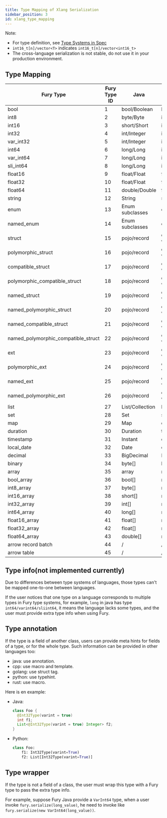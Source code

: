```yaml
---
title: Type Mapping of Xlang Serialization
sidebar_position: 3
id: xlang_type_mapping
---
```


Note:

- For type definition, see [Type Systems in Spec](../specification/xlang_serialization_spec.md#type-systems)
- `int16_t[n]/vector<T>` indicates `int16_t[n]/vector<int16_t>`
- The cross-language serialization is not stable, do not use it in your production environment.

## Type Mapping

| Fury Type                           | Fury Type ID | Java            | Python                            | Javascript      | C++                            | Golang           | Rust             |
|-------------------------------------|--------------|-----------------|-----------------------------------|-----------------|--------------------------------|------------------|------------------|
| bool                                | 1            | bool/Boolean    | bool                              | Boolean         | bool                           | bool             | bool             |
| int8                                | 2            | byte/Byte       | int/pyfury.Int8                   | Type.int8()     | int8_t                         | int8             | i8               |
| int16                               | 3            | short/Short     | int/pyfury.Int16                  | Type.int16()    | int16_t                        | int16            | i6               |
| int32                               | 4            | int/Integer     | int/pyfury.Int32                  | Type.int32()    | int32_t                        | int32            | i32              |
| var_int32                           | 5            | int/Integer     | int/pyfury.VarInt32               | Type.varint32() | fury::varint32_t               | fury.varint32    | fury::varint32   |
| int64                               | 6            | long/Long       | int/pyfury.Int64                  | Type.int64()    | int64_t                        | int64            | i64              |
| var_int64                           | 7            | long/Long       | int/pyfury.VarInt64               | Type.varint64() | fury::varint64_t               | fury.varint64    | fury::varint64   |
| sli_int64                           | 8            | long/Long       | int/pyfury.SliInt64               | Type.sliint64() | fury::sliint64_t               | fury.sliint64    | fury::sliint64   |
| float16                             | 9            | float/Float     | float/pyfury.Float16              | Type.float16()  | fury::float16_t                | fury.float16     | fury::f16        |
| float32                             | 10           | float/Float     | float/pyfury.Float32              | Type.float32()  | float                          | float32          | f32              |
| float64                             | 11           | double/Double   | float/pyfury.Float64              | Type.float64()  | double                         | float64          | f64              |
| string                              | 12           | String          | str                               | String          | string                         | string           | String/str       |
| enum                                | 13           | Enum subclasses | enum subclasses                   | /               | enum                           | /                | enum             |
| named_enum                          | 14           | Enum subclasses | enum subclasses                   | /               | enum                           | /                | enum             |
| struct                              | 15           | pojo/record     | data class / type with type hints | object          | struct/class                   | struct           | struct           |
| polymorphic_struct                  | 16           | pojo/record     | data class / type with type hints | object          | struct/class                   | struct           | struct           |
| compatible_struct                   | 17           | pojo/record     | data class / type with type hints | object          | struct/class                   | struct           | struct           |
| polymorphic_compatible_struct       | 18           | pojo/record     | data class / type with type hints | object          | struct/class                   | struct           | struct           |
| named_struct                        | 19           | pojo/record     | data class / type with type hints | object          | struct/class                   | struct           | struct           |
| named_polymorphic_struct            | 20           | pojo/record     | data class / type with type hints | object          | struct/class                   | struct           | struct           |
| named_compatible_struct             | 21           | pojo/record     | data class / type with type hints | object          | struct/class                   | struct           | struct           |
| named_polymorphic_compatible_struct | 22           | pojo/record     | data class / type with type hints | object          | struct/class                   | struct           | struct           |
| ext                                 | 23           | pojo/record     | data class / type with type hints | object          | struct/class                   | struct           | struct           |
| polymorphic_ext                     | 24           | pojo/record     | data class / type with type hints | object          | struct/class                   | struct           | struct           |
| named_ext                           | 25           | pojo/record     | data class / type with type hints | object          | struct/class                   | struct           | struct           |
| named_polymorphic_ext               | 26           | pojo/record     | data class / type with type hints | object          | struct/class                   | struct           | struct           |
| list                                | 27           | List/Collection | list/tuple                        | array           | vector                         | slice            | Vec              |
| set                                 | 28           | Set             | set                               | /               | set                            | fury.Set         | Set              |
| map                                 | 29           | Map             | dict                              | Map             | unordered_map                  | map              | HashMap          |
| duration                            | 30           | Duration        | timedelta                         | Number          | duration                       | Duration         | Duration         |
| timestamp                           | 31           | Instant         | datetime                          | Number          | std::chrono::nanoseconds       | Time             | DateTime         |
| local_date                          | 32           | Date            | datetime                          | Number          | std::chrono::nanoseconds       | Time             | DateTime         |
| decimal                             | 33           | BigDecimal      | Decimal                           | bigint          | /                              | /                | /                |
| binary                              | 34           | byte[]          | bytes                             | /               | `uint8_t[n]/vector<T>`         | `[n]uint8/[]T`   | `Vec<uint8_t>`   |
| array                               | 35           | array           | np.ndarray                        | /               | /                              | array/slice      | Vec              |
| bool_array                          | 36           | bool[]          | ndarray(np.bool_)                 | /               | `bool[n]`                      | `[n]bool/[]T`    | `Vec<bool>`      |
| int8_array                          | 37           | byte[]          | ndarray(int8)                     | /               | `int8_t[n]/vector<T>`          | `[n]int8/[]T`    | `Vec<i18>`       |
| int16_array                         | 38           | short[]         | ndarray(int16)                    | /               | `int16_t[n]/vector<T>`         | `[n]int16/[]T`   | `Vec<i16>`       |
| int32_array                         | 39           | int[]           | ndarray(int32)                    | /               | `int32_t[n]/vector<T>`         | `[n]int32/[]T`   | `Vec<i32>`       |
| int64_array                         | 40           | long[]          | ndarray(int64)                    | /               | `int64_t[n]/vector<T>`         | `[n]int64/[]T`   | `Vec<i64>`       |
| float16_array                       | 41           | float[]         | ndarray(float16)                  | /               | `fury::float16_t[n]/vector<T>` | `[n]float16/[]T` | `Vec<fury::f16>` |
| float32_array                       | 42           | float[]         | ndarray(float32)                  | /               | `float[n]/vector<T>`           | `[n]float32/[]T` | `Vec<f32>`       |
| float64_array                       | 43           | double[]        | ndarray(float64)                  | /               | `double[n]/vector<T>`          | `[n]float64/[]T` | `Vec<f64>`       |
| arrow record batch                  | 44           | /               | /                                 | /               | /                              | /                | /                |
| arrow table                         | 45           | /               | /                                 | /               | /                              | /                | /                |

## Type info(not implemented currently)

Due to differences between type systems of languages, those types can't be mapped one-to-one between languages.

If the user notices that one type on a language corresponds to multiple types in Fury type systems, for example, `long`
in java has type `int64/varint64/sliint64`, it means the language lacks some types, and the user must provide extra type
info when using Fury.

## Type annotation

If the type is a field of another class, users can provide meta hints for fields of a type, or for the whole type.
Such information can be provided in other languages too:

- java: use annotation.
- cpp: use macro and template.
- golang: use struct tag.
- python: use typehint.
- rust: use macro.

Here is en example:

- Java:

    ```java
    class Foo {
      @Int32Type(varint = true)
      int f1;
      List<@Int32Type(varint = true) Integer> f2;
    }
    ```

- Python:

    ```python
    class Foo:
        f1: Int32Type(varint=True)
        f2: List[Int32Type(varint=True)]
    ```

## Type wrapper

If the type is not a field of a class, the user must wrap this type with a Fury type to pass the extra type info.

For example, suppose Fury Java provide a `VarInt64` type, when a user invoke `fury.serialize(long_value)`, he need to
invoke like `fury.serialize(new VarInt64(long_value))`.
